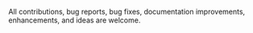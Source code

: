  All contributions, bug reports, bug fixes, documentation improvements, enhancements, and ideas are welcome.

